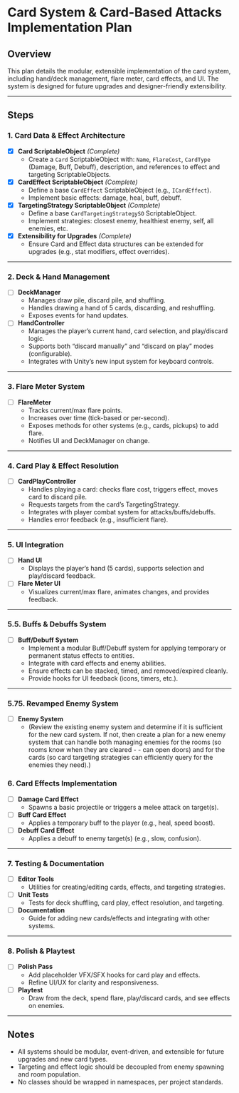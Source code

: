 # Card System & Card-Based Attacks Implementation Plan

## Overview
This plan details the modular, extensible implementation of the card system, including hand/deck management, flare meter, card effects, and UI. The system is designed for future upgrades and designer-friendly extensibility.

---

## Steps

### 1. Card Data & Effect Architecture

- [x] **Card ScriptableObject** _(Complete)_
  - Create a `Card` ScriptableObject with: `Name`, `FlareCost`, `CardType` (Damage, Buff, Debuff), description, and references to effect and targeting ScriptableObjects.
- [x] **CardEffect ScriptableObject** _(Complete)_
  - Define a base `CardEffect` ScriptableObject (e.g., `ICardEffect`).
  - Implement basic effects: damage, heal, buff, debuff.
- [x] **TargetingStrategy ScriptableObject** _(Complete)_
  - Define a base `CardTargetingStrategySO` ScriptableObject.
  - Implement strategies: closest enemy, healthiest enemy, self, all enemies, etc.
- [x] **Extensibility for Upgrades** _(Complete)_
  - Ensure Card and Effect data structures can be extended for upgrades (e.g., stat modifiers, effect overrides).

---

### 2. Deck & Hand Management

- [ ] **DeckManager**
  - Manages draw pile, discard pile, and shuffling.
  - Handles drawing a hand of 5 cards, discarding, and reshuffling.
  - Exposes events for hand updates.
- [ ] **HandController**
  - Manages the player’s current hand, card selection, and play/discard logic.
  - Supports both “discard manually” and “discard on play” modes (configurable).
  - Integrates with Unity’s new input system for keyboard controls.

---

### 3. Flare Meter System

- [ ] **FlareMeter**
  - Tracks current/max flare points.
  - Increases over time (tick-based or per-second).
  - Exposes methods for other systems (e.g., cards, pickups) to add flare.
  - Notifies UI and DeckManager on change.

---

### 4. Card Play & Effect Resolution

- [ ] **CardPlayController**
  - Handles playing a card: checks flare cost, triggers effect, moves card to discard pile.
  - Requests targets from the card’s TargetingStrategy.
  - Integrates with player combat system for attacks/buffs/debuffs.
  - Handles error feedback (e.g., insufficient flare).

---

### 5. UI Integration

- [ ] **Hand UI**
  - Displays the player’s hand (5 cards), supports selection and play/discard feedback.
- [ ] **Flare Meter UI**
  - Visualizes current/max flare, animates changes, and provides feedback.

---

### 5.5. Buffs & Debuffs System

- [ ] **Buff/Debuff System**
  - Implement a modular Buff/Debuff system for applying temporary or permanent status effects to entities.
  - Integrate with card effects and enemy abilities.
  - Ensure effects can be stacked, timed, and removed/expired cleanly.
  - Provide hooks for UI feedback (icons, timers, etc.).

---

### 5.75. Revamped Enemy System

- [ ] **Enemy System**
  - (Review the existing enemy system and determine if it is sufficient for the new card system.
    If not, then create a plan for a new enemy system that can handle both managing enemies for the
    rooms (so rooms know when they are cleared - - can open doors) and for the cards (so card 
    targeting strategies can efficiently query for the enemies they need).)

### 6. Card Effects Implementation

- [ ] **Damage Card Effect**
  - Spawns a basic projectile or triggers a melee attack on target(s).
- [ ] **Buff Card Effect**
  - Applies a temporary buff to the player (e.g., heal, speed boost).
- [ ] **Debuff Card Effect**
  - Applies a debuff to enemy target(s) (e.g., slow, confusion).

---

### 7. Testing & Documentation

- [ ] **Editor Tools**
  - Utilities for creating/editing cards, effects, and targeting strategies.
- [ ] **Unit Tests**
  - Tests for deck shuffling, card play, effect resolution, and targeting.
- [ ] **Documentation**
  - Guide for adding new cards/effects and integrating with other systems.

---

### 8. Polish & Playtest

- [ ] **Polish Pass**
  - Add placeholder VFX/SFX hooks for card play and effects.
  - Refine UI/UX for clarity and responsiveness.
- [ ] **Playtest**
  - Draw from the deck, spend flare, play/discard cards, and see effects on enemies.

---

## Notes

- All systems should be modular, event-driven, and extensible for future upgrades and new card types.
- Targeting and effect logic should be decoupled from enemy spawning and room population.
- No classes should be wrapped in namespaces, per project standards.
